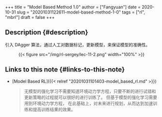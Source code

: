+++
title = "Model Based Method 1.0"
author = ["Fangyuan"]
date = 2020-10-31
slug = "20201031122611-model-based-method-1-0"
tags = ["rl", "mbrl"]
draft = false
+++

## Description {#description}

引入 DAgger 算法，通过人工对数据标记，更新模型，来保证模型的准确性。

<style>.org-center { margin-left: auto; margin-right: auto; text-align: center; }</style>

<div class="org-center">

{{< figure src="/img/rl-sergey/lec-11-2.png" width="100%" >}}

</div>


## Links to this note {#links-to-this-note}

-   [Model Based RL]({{< relref "20201031101403-model_based_rl.md" >}})

    >   无模型的强化学习不需要知道环境动力学方程，只要不断的进行试错和更新策略的过程就可以很好的进行训练了。
    > 但基于模型的强化学习需要用到环境动力学方程，
    > 在此基础上，对未来进行规划，从而达到加速训练和提高训练结果的效果。
